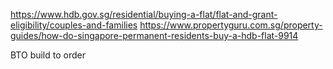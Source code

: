 https://www.hdb.gov.sg/residential/buying-a-flat/flat-and-grant-eligibility/couples-and-families
https://www.propertyguru.com.sg/property-guides/how-do-singapore-permanent-residents-buy-a-hdb-flat-9914

BTO build to order
